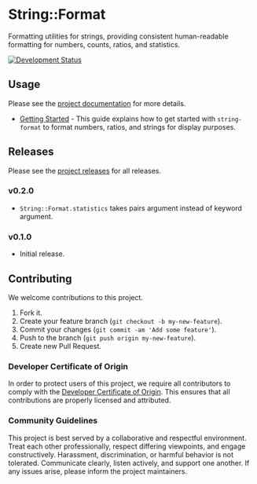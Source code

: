 # String::Format

Formatting utilities for strings, providing consistent human-readable formatting for numbers, counts, ratios, and statistics.

[![Development Status](https://github.com/socketry/string-format/workflows/Test/badge.svg)](https://github.com/socketry/string-format/actions?workflow=Test)

## Usage

Please see the [project documentation](https://socketry.github.io/string-format/) for more details.

  - [Getting Started](https://socketry.github.io/string-format/guides/getting-started/index) - This guide explains how to get started with `string-format` to format numbers, ratios, and strings for display purposes.

## Releases

Please see the [project releases](https://socketry.github.io/string-format/releases/index) for all releases.

### v0.2.0

  - `String::Format.statistics` takes pairs argument instead of keyword argument.

### v0.1.0

  - Initial release.

## Contributing

We welcome contributions to this project.

1.  Fork it.
2.  Create your feature branch (`git checkout -b my-new-feature`).
3.  Commit your changes (`git commit -am 'Add some feature'`).
4.  Push to the branch (`git push origin my-new-feature`).
5.  Create new Pull Request.

### Developer Certificate of Origin

In order to protect users of this project, we require all contributors to comply with the [Developer Certificate of Origin](https://developercertificate.org/). This ensures that all contributions are properly licensed and attributed.

### Community Guidelines

This project is best served by a collaborative and respectful environment. Treat each other professionally, respect differing viewpoints, and engage constructively. Harassment, discrimination, or harmful behavior is not tolerated. Communicate clearly, listen actively, and support one another. If any issues arise, please inform the project maintainers.
